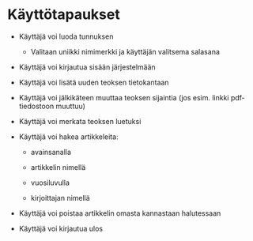 # Käyttötapaukset

- Käyttäjä voi luoda tunnuksen

    - Valitaan uniikki nimimerkki ja käyttäjän valitsema salasana

- Käyttäjä voi kirjautua sisään järjestelmään

- Käyttäjä voi lisätä uuden teoksen tietokantaan

- Käyttäjä voi jälkikäteen muuttaa teoksen sijaintia (jos esim. linkki pdf-tiedostoon muuttuu)

- Käyttäjä voi merkata teoksen luetuksi

- Käyttäjä voi hakea artikkeleita:

    - avainsanalla

    - artikkelin nimellä

    - vuosiluvulla

    - kirjoittajan nimellä

- Käyttäjä voi poistaa artikkelin omasta kannastaan halutessaan

- Käyttäjä voi kirjautua ulos
